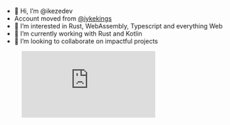- 👋 Hi, I’m @ikezedev
- Account moved from [@iykekings](https://github.com/iykekings)
- 👀 I’m interested in Rust, WebAssembly, Typescript and everything Web
- 🌱 I’m currently working with Rust and Kotlin
- 💞️ I’m looking to collaborate on impactful projects

<figure><embed src="https://wakatime.com/share/@Ikechukwu/196a8060-c7b2-4e43-acde-743d77f5b044.svg"></embed></figure>

<!---
ikezedev/ikezedev is a ✨ special ✨ repository because its `README.md` (this file) appears on your GitHub profile.
You can click the Preview link to take a look at your changes.
--->
